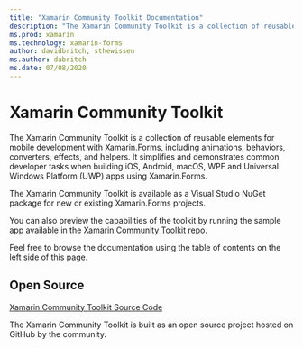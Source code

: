 ```yaml
---
title: "Xamarin Community Toolkit Documentation"
description: "The Xamarin Community Toolkit is a collection of reusable elements for mobile development with Xamarin.Forms, including animations, behaviors, converters, effects, and helpers."
ms.prod: xamarin
ms.technology: xamarin-forms
author: davidbritch, sthewissen
ms.author: dabritch
ms.date: 07/08/2020
---
```


# Xamarin Community Toolkit

The Xamarin Community Toolkit is a collection of reusable elements for mobile development with Xamarin.Forms, including animations, behaviors, converters, effects, and helpers. It simplifies and demonstrates common developer tasks when building iOS, Android, macOS, WPF and Universal Windows Platform (UWP) apps using Xamarin.Forms.

The Xamarin Community Toolkit is available as a Visual Studio NuGet package for new or existing Xamarin.Forms projects.

You can also preview the capabilities of the toolkit by running the sample app available in the [Xamarin Community Toolkit repo](https://github.com/xamarin/XamarinCommunityToolkit).

Feel free to browse the documentation using the table of contents on the left side of this page.

## Open Source

[Xamarin Community Toolkit Source Code](https://github.com/xamarin/XamarinCommunityToolkit) 

The Xamarin Community Toolkit is built as an open source project hosted on GitHub by the community.

<!--
## [Get started with Xamarin.CommunityToolkit](get-started.md)

Follow the [Getting started guide](get-started.md) to install the **Xamarin.CommunityToolkit** NuGet package into your existing or new Xamarin.Forms, Android, iOS, or UWP projects.

## Feature guides

Follow the guides to integrate these Xamarin.CommunityToolkit features into your applications:

* [Behaviors](behaviors.md) – *Add description*.
* [Converters](converters.md) - *Add description*.
* [Effects](effects.md) - *Add description*.
* [Extensions](extensions.md) - *Add description*.
* [Helpers](helpers.md) - *Add description*.
* [Views](views.md) - *Add description*.

## [Troubleshooting](troubleshooting.md)

Find help if you are running into issues.
-->

<!--
## [Release Notes](/xamarin/communitytoolkit/release-notes/)

Find full release notes for each release of Xamarin.CommunityToolkit.
-->

<!--
## [API Documentation](xref:Xamarin.CommunityToolkit)

Browse the API documentation for every feature of Xamarin.CommunityToolkit.
-->
